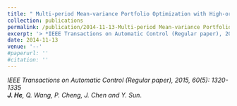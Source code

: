 ```yaml
---
title: " Multi-period Mean-variance Portfolio Optimization with High-order Coupled Asset Dynamics"
collection: publications
permalink: /publication/2014-11-13-Multi-period Mean-variance Portfolio Optimization/
excerpt: '> *IEEE Transactions on Automatic Control (Regular paper), 2015, 60(5): 1320-1335*<br>***J. He**, Q. Wang, P. Cheng, J. Chen and Y. Sun*.'
date: 2014-11-13
venue: '--'
#paperurl: ''
#citation: ''
---
```

*IEEE Transactions on Automatic Control (Regular paper), 2015, 60(5): 1320-1335*  
***J. He**, Q. Wang, P. Cheng, J. Chen and Y. Sun*.